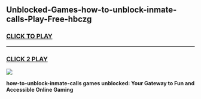 
## Unblocked-Games-how-to-unblock-inmate-calls-Play-Free-hbczg
<h3>
<a href="https://premium76.site?title=how-to-unblock-inmate-calls&ref=21A">CLICK TO PLAY</a></h3>
<hr>

<h3>
<a href="https://premium76.site?title=how-to-unblock-inmate-calls&ref=21A">CLICK 2 PLAY</a>
  
</h3>

<a href="https://premium76.site?title=how-to-unblock-inmate-calls&ref=21A"><img src="https://clearcache.store/games.png"></a>


**how-to-unblock-inmate-calls games unblocked: Your Gateway to Fun and Accessible Online Gaming**
